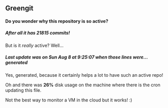 ## Greengit

#### Do you wonder why this repository is so active?

##### After all it has 21815 commits!

But is it *really* active? Well...

##### Last update was on Sun Aug 8 at 9:25:07 when those lines were... generated

Yes, generated, because it certainly helps a lot to have such an active repo!

Oh and there was **26%** disk usage on the machine
where there is the cron updating this file.

Not the best way to monitor a VM in the cloud but it works! :)
